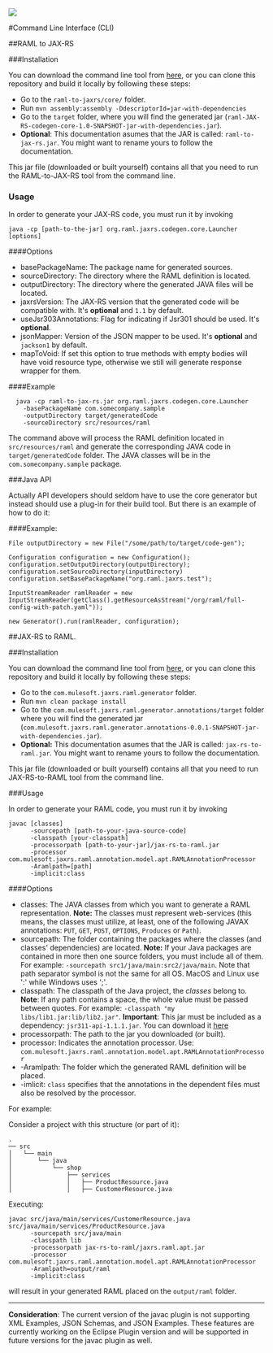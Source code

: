 ![](http://raml.org/images/logo.png)

#Command Line Interface (CLI)

##RAML to JAX-RS

###Installation

You can download the command line tool from [here](http://raml-tools.mulesoft.com/raml-for-jax-rs/CLI/raml-to-jax-rs.jar), or you can clone this repository and build it locally by following these steps:

- Go to the `raml-to-jaxrs/core/` folder.
- Run `mvn assembly:assembly -DdescriptorId=jar-with-dependencies`
- Go to the `target` folder, where you will find the generated jar (`raml-JAX-RS-codegen-core-1.0-SNAPSHOT-jar-with-dependencies.jar`).
- **Optional**: This documentation asumes that the JAR is called: `raml-to-jax-rs.jar`. You might want to rename yours to follow the documentation.

This jar file (downloaded or built yourself) contains all that you need to run the RAML-to-JAX-RS tool from the command line.

### Usage

In order to generate your JAX-RS code, you must run it by invoking

```terminal
java -cp [path-to-the-jar] org.raml.jaxrs.codegen.core.Launcher [options]
```

####Options

 * basePackageName: The package name for generated sources.
 * sourceDirectory: The directory where the RAML definition is located.
 * outputDirectory: The directory where the generated JAVA files will be located.
 * jaxrsVersion: The JAX-RS version that the generated code will be compatible with. It's **optional** and `1.1` by default.
 * useJsr303Annotations: Flag for indicating if Jsr301 should be used. It's **optional**.
 * jsonMapper: Version of the JSON mapper to be used. It's **optional** and `jackson1` by default.
 * mapToVoid: If set this option to true methods with empty bodies will have void resource type, otherwise we still will generate response wrapper for them.

####Example

```terminal
  java -cp raml-to-jax-rs.jar org.raml.jaxrs.codegen.core.Launcher  
    -basePackageName com.somecompany.sample
    -outputDirectory target/generatedCode
    -sourceDirectory src/resources/raml
```
The command above will process the RAML definition located in `src/resources/raml` and generate the corresponding JAVA code in `target/generatedCode` folder.
The JAVA classes will be in the `com.somecompany.sample` package.

###Java API

Actually API developers should seldom have to use the core generator but instead should use a plug-in for their build tool. But there is an example of how to do it:

####Example:

    File outputDirectory = new File("/some/path/to/target/code-gen");

    Configuration configuration = new Configuration();
    configuration.setOutputDirectory(outputDirectory);
    configuration.setSourceDirectory(inputDirectory)
    configuration.setBasePackageName("org.raml.jaxrs.test");

    InputStreamReader ramlReader = new InputStreamReader(getClass().getResourceAsStream("/org/raml/full-config-with-patch.yaml"));

    new Generator().run(ramlReader, configuration);



##JAX-RS to RAML.



###Installation

You can download the command line tool from [here](http://raml-tools.mulesoft.com/raml-for-jax-rs/CLI/jax-rs-to-raml.jar),
or you can clone this repository and build it locally by following these steps:

- Go to the `com.mulesoft.jaxrs.raml.generator` folder.
- Run `mvn clean package install`
- Go to the `com.mulesoft.jaxrs.raml.generator.annotations/target` folder where you will find the generated jar
(`com.mulesoft.jaxrs.raml.generator.annotations-0.0.1-SNAPSHOT-jar-with-dependencies.jar`).
- **Optional:** This documentation asumes that the JAR is called: `jax-rs-to-raml.jar`. You might want to rename yours to follow the documentation.


This jar file (downloaded or built yourself) contains all that you need to run JAX-RS-to-RAML tool from the command line.


###Usage

In order to generate your RAML code, you must run it by invoking


```
javac [classes]
      -sourcepath [path-to-your-java-source-code]
      -classpath [your-classpath]
      -processorpath [path-to-your-jar]/jax-rs-to-raml.jar
      -processor com.mulesoft.jaxrs.raml.annotation.model.apt.RAMLAnnotationProcessor
      -Aramlpath=[path]
      -implicit:class
```

####Options
- classes: The JAVA classes from which you want to generate a RAML representation. **Note:** The classes must represent web-services
(this means, the classes must utilize, at least, one of the following JAVAX annotations: `PUT`, `GET`, `POST`, `OPTIONS`, `Produces` or `Path`).
- sourcepath: The folder containing the packages where the classes (and classes' dependencies) are located.
**Note:** If your Java packages are contained in more then one source folders, you must include all of them. For example: `-sourcepath src1/java/main:src2/java/main`.
Note that path separator symbol is not the same for all OS. MacOS and Linux use ':' while Windows uses ';'.
- classpath: The classpath of the Java project, the *classes* belong to. **Note**: If any path contains a space, the whole value must be passed between quotes. For example: `-classpath "my libs/lib1.jar:lib/lib2.jar"`. **Important**: This jar must be included as a dependency: `jsr311-api-1.1.1.jar`. You can download it [here](https://jsr311.java.net/)
- processorpath: The path to the jar you downloaded (or built).
- processor: Indicates the annotation processor. Use: `com.mulesoft.jaxrs.raml.annotation.model.apt.RAMLAnnotationProcessor`
- -Aramlpath: The folder which the generated RAML definition will be placed.
- -imlicit: `class` specifies that the annotations in the dependent files must also be resolved by the processor.

For example:

Consider a project with this structure (or part of it):
```terminal
.
── src
│   └── main
│       └── java
│           └── shop
│               ├── services
│               │   ├── ProductResource.java
│               │   ├── CustomerResource.java
```


Executing:
```
javac src/java/main/services/CustomerResource.java src/java/main/services/ProductResource.java
      -sourcepath src/java/main
      -classpath lib
      -processorpath jax-rs-to-raml/jaxrs.raml.apt.jar
      -processor com.mulesoft.jaxrs.raml.annotation.model.apt.RAMLAnnotationProcessor
      -Aramlpath=output/raml
      -implicit:class
```
will result in your generated RAML placed on the `output/raml` folder.


___

**Consideration**: The current version of the javac plugin is not supporting XML Examples, JSON Schemas, and JSON Examples.
These features are currently working on the Eclipse Plugin version and will be supported in future versions for the javac plugin as well.
